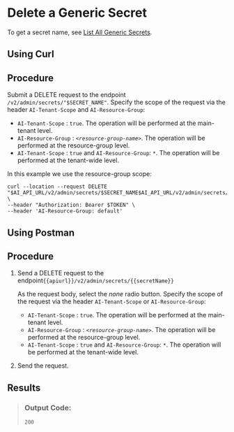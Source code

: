 <!-- loiod5d5187da4d2483baa6a203f1bcbe33a -->

# Delete a Generic Secret

To get a secret name, see [List All Generic Secrets](list-all-generic-secrets-05a3713.md).

<a name="task_i3h_n13_tcc"/>

<!-- task\_i3h\_n13\_tcc -->

## Using Curl



<a name="task_i3h_n13_tcc__steps_azz_3kf_zcc"/>

## Procedure

Submit a DELETE request to the endpoint `/v2/admin/secrets/"$SECRET_NAME"`. Specify the scope of the request via the header `AI-Tenant-Scope` and `AI-Resource-Group`:

-   `AI-Tenant-Scope` : `true`. The operation will be performed at the main-tenant level.
-   `AI-Resource-Group` : <code><i class="varname">&lt;resource-group-name&gt;</i></code>. The operation will be performed at the resource-group level.
-   `AI-Tenant-Scope` : `true` and `AI-Resource-Group`: `*`. The operation will be performed at the tenant-wide level.

In this example we use the resource-group scope:

```
curl --location --request DELETE "$AI_API_URL/v2/admin/secrets/$SECRET_NAME$AI_API_URL/v2/admin/secrets/$SECRET_NAME" \
--header "Authorization: Bearer $TOKEN" \
--header 'AI-Resource-Group: default' 

```

<a name="task_cxf_n13_tcc"/>

<!-- task\_cxf\_n13\_tcc -->

## Using Postman



<a name="task_cxf_n13_tcc__steps_mvt_hkf_zcc"/>

## Procedure

1.  Send a DELETE request to the endpoint`{{apiurl}}/v2/admin/secrets/{{secretName}}`

    As the request body, select the *none* radio button. Specify the scope of the request via the header `AI-Tenant-Scope` or `AI-Resource-Group`:

    -   `AI-Tenant-Scope` : `true`. The operation will be performed at the main-tenant level.
    -   `AI-Resource-Group` : <code><i class="varname">&lt;resource-group-name&gt;</i></code>. The operation will be performed at the resource-group level.
    -   `AI-Tenant-Scope` : `true` and `AI-Resource-Group`: `*`. The operation will be performed at the tenant-wide level.

2.  Send the request.




<a name="task_cxf_n13_tcc__result_gf3_ggf_cyb"/>

## Results

> ### Output Code:  
> ```
> 200
> ```

